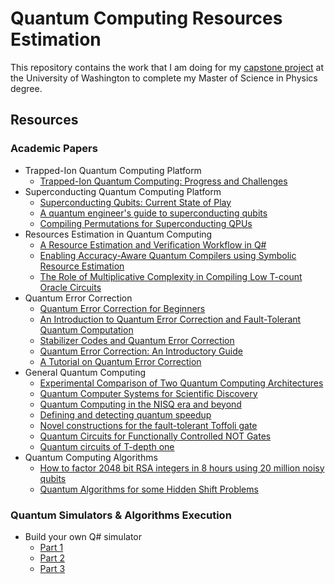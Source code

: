# Quantum Computing Resources Estimation
This repository contains the work that I am doing for my [capstone project](https://www.physicsmasters.uw.edu/academic-experience/capstone-project/) at the University of Washington to complete my Master of Science in Physics degree.

## Resources

### Academic Papers
- Trapped-Ion Quantum Computing Platform
    - [Trapped-Ion Quantum Computing: Progress and Challenges](https://arxiv.org/abs/1904.04178)
- Superconducting Quantum Computing Platform
    - [Superconducting Qubits: Current State of Play](https://arxiv.org/abs/1905.13641)
    - [A quantum engineer's guide to superconducting qubits](https://aip-scitation-org.offcampus.lib.washington.edu/doi/full/10.1063/1.5089550)
    - [Compiling Permutations for Superconducting QPUs](http://msoeken.github.io/papers/2019_date_4.pdf)
- Resources Estimation in Quantum Computing
    - [A Resource Estimation and Verification Workflow in Q#](http://msoeken.github.io/papers/2021_date.pdf)
    - [Enabling Accuracy-Aware Quantum Compilers using Symbolic Resource Estimation](https://arxiv.org/abs/2003.08408)
    - [The Role of Multiplicative Complexity in Compiling Low T-count Oracle Circuits](https://arxiv.org/pdf/1908.01609.pdf)
- Quantum Error Correction
    - [Quantum Error Correction for Beginners](https://arxiv.org/abs/0905.2794)
    - [An Introduction to Quantum Error Correction and Fault-Tolerant Quantum Computation](https://arxiv.org/abs/0904.2557)
    - [Stabilizer Codes and Quantum Error Correction](https://arxiv.org/abs/quant-ph/9705052)
    - [Quantum Error Correction: An Introductory Guide](https://arxiv.org/abs/1907.11157)
    - [A Tutorial on Quantum Error Correction](https://users.physics.ox.ac.uk/~Steane/pubs/Steane_2006.pdf)
- General Quantum Computing
    - [Experimental Comparison of Two Quantum Computing Architectures](https://arxiv.org/abs/1702.01852)
    - [Quantum Computer Systems for Scientific Discovery](https://journals.aps.org/prxquantum/abstract/10.1103/PRXQuantum.2.017001)
    - [Quantum Computing in the NISQ era and beyond](https://quantum-journal.org/papers/q-2018-08-06-79/pdf)
    - [Defining and detecting quantum speedup](https://journals.aps.org/prxquantum/abstract/10.1103/PRXQuantum.2.017001)
    - [Novel constructions for the fault-tolerant Toffoli gate](https://arxiv.org/abs/1212.5069)
    - [Quantum Circuits for Functionally Controlled NOT Gates](https://arxiv.org/abs/2005.12310)
    - [Quantum circuits of T-depth one](https://arxiv.org/abs/1210.0974)
- Quantum Computing Algorithms
    - [How to factor 2048 bit RSA integers in 8 hours using 20 million noisy qubits](https://arxiv.org/abs/1905.09749)
    - [Quantum Algorithms for some Hidden Shift Problems](https://arxiv.org/abs/quant-ph/0211140)

### Quantum Simulators & Algorithms Execution
- Build your own Q# simulator
    - [Part 1](https://devblogs.microsoft.com/qsharp/build-your-own-q-simulator-part-1-a-simple-reversible-simulator/)
    - [Part 2](https://devblogs.microsoft.com/qsharp/build-your-own-q-simulator-part-2-advanced-features-for-the-reversible-simulator/)
    - [Part 3](https://devblogs.microsoft.com/qsharp/build-your-own-q-simulator-part-3-a-circuit-diagram-builder-with-qpic/)